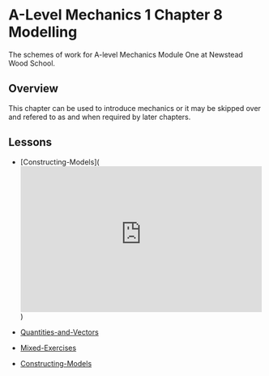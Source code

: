 # A-Level Mechanics 1 Chapter 8 Modelling

The schemes of work for A-level Mechanics Module One at Newstead Wood School.

## Overview

This chapter can be used to introduce mechanics or it may be skipped over and refered to as and when required by later chapters.

## Lessons

* [Constructing-Models](<iframe src="https://newsteadwood-my.sharepoint.com/personal/dbeaven_newsteadwood_co_uk/_layouts/15/Doc.aspx?sourcedoc={27e298f3-a8d2-4475-8c39-73b5f790726c}&amp;action=embedview&amp;wdAr=1.3333333333333333" width="476px" height="288px" frameborder="0">This is an embedded <a target="_blank" href="https://office.com">Microsoft Office</a> presentation, powered by <a target="_blank" href="https://office.com/webapps">Office</a>.</iframe>)
* [Quantities-and-Vectors](./2_Quantities_Vectors/2_MechYr1-Chp8-Vectors.pptx)
* [Mixed-Exercises](./3_Mixed_Exercise/3_MechYr1-Chp8-ModellingPracticeQuestions.pptx)

* [Constructing-Models](https://newsteadwood-my.sharepoint.com/personal/dbeaven_newsteadwood_co_uk/_layouts/15/Doc.aspx?sourcedoc={27e298f3-a8d2-4475-8c39-73b5f790726c}&amp;action=embedview&amp;wdAr=1.3333333333333333)
